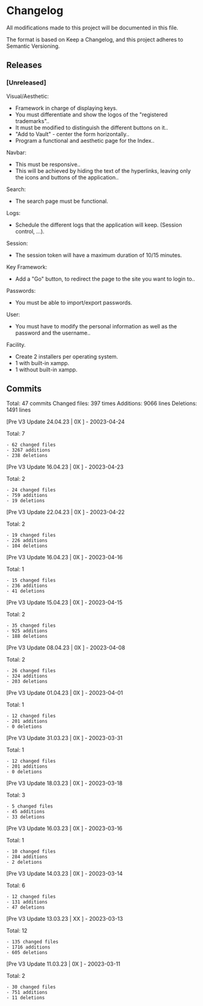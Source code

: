 # Changelog

All modifications made to this project will be documented in this file.

The format is based on Keep a Changelog, and this project adheres to Semantic Versioning.

## Releases

### [Unreleased]

Visual/Aesthetic:
- Framework in charge of displaying keys.
- You must differentiate and show the logos of the "registered trademarks"..
- It must be modified to distinguish the different buttons on it..
- "Add to Vault" - center the form horizontally..
- Program a functional and aesthetic page for the Index..

Navbar:
- This must be responsive..
- This will be achieved by hiding the text of the hyperlinks, leaving only the icons and buttons of the application..

Search:
- The search page must be functional.

Logs:
- Schedule the different logs that the application will keep. (Session control, ...).

Session:
- The session token will have a maximum duration of 10/15 minutes.

Key Framework:
- Add a "Go" button, to redirect the page to the site you want to login to..

Passwords:
- You must be able to import/export passwords.

User:
- You must have to modify the personal information as well as the password and the username..

Facility.
- Create 2 installers per operating system.
- 1 with built-in xampp.
- 1 without built-in xampp.

## Commits

Total: 47 commits
Changed files: 397 times
Additions: 9066 lines
Deletions: 1491 lines

[Pre V3 Update 24.04.23 | 0X ] - 20023-04-24

Total: 7

    - 62 changed files
    - 3267 additions
    - 238 deletions


[Pre V3 Update 16.04.23 | 0X ] - 20023-04-23

Total: 2

    - 24 changed files 
    - 759 additions
    - 19 deletions

[Pre V3 Update 22.04.23 | 0X ] - 20023-04-22

Total: 2

    - 19 changed files
    - 226 additions
    - 104 deletions

[Pre V3 Update 16.04.23 | 0X ] - 20023-04-16

Total: 1

    - 15 changed files 
    - 236 additions
    - 41 deletions

[Pre V3 Update 15.04.23 | 0X ] - 20023-04-15

Total: 2

    - 35 changed files 
    - 925 additions
    - 188 deletions

[Pre V3 Update 08.04.23 | 0X ] - 20023-04-08

Total: 2

    - 26 changed files 
    - 324 additions
    - 203 deletions

[Pre V3 Update 01.04.23 | 0X ] - 20023-04-01

Total: 1

    - 12 changed files 
    - 201 additions
    - 0 deletions

[Pre V3 Update 31.03.23 | 0X ] - 20023-03-31

Total: 1

    - 12 changed files 
    - 201 additions
    - 0 deletions

[Pre V3 Update 18.03.23 | 0X ] - 20023-03-18

Total: 3

    - 5 changed files
    - 45 additions
    - 33 deletions

[Pre V3 Update 16.03.23 | 0X ] - 20023-03-16

Total: 1

    - 10 changed files 
    - 284 additions
    - 2 deletions


[Pre V3 Update 14.03.23 | 0X ] - 20023-03-14

Total: 6

    - 12 changed files 
    - 131 additions
    - 47 deletions

[Pre V3 Update 13.03.23 | XX ] - 20023-03-13

Total: 12

    - 135 changed files
    - 1716 additions
    - 605 deletions

[Pre V3 Update 11.03.23 | 0X ] - 20023-03-11

Total: 2

    - 30 changed files
    - 751 additions
    - 11 deletions

